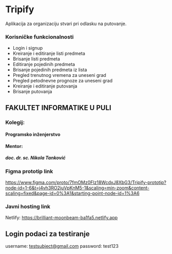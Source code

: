 # Tripify
Aplikacija za organizaciju stvari pri odlasku na putovanje.

### Korisničke funkcionalnosti
- Login i signup
- Kreiranje i editiranje listi predmeta
- Brisanje listi predmeta
- Editiranje pojedinih predmeta
- Brisanje pojedinih predmeta iz lista
- Pregled trenutnog vremena za uneseni grad
- Pregled petodnevne prognoze za uneseni grad
- Kreiranje i editiranje putovanja
- Brisanje putovanja


## FAKULTET INFORMATIKE U PULI
### Kolegij:
#### Programsko inženjerstvo

#### Mentor:
##### doc. dr. sc. Nikola Tanković


### Figma prototip link
https://www.figma.com/proto/7fmOMz0Flz18WcdxJ8XbG3/Tripify-prototip?node-id=1-6&t=j4vh3RO2juVpKnM5-1&scaling=min-zoom&content-scaling=fixed&page-id=0%3A1&starting-point-node-id=1%3A6

### Javni hosting link
Netlify: https://brilliant-moonbeam-ba1fa5.netlify.app

## Login podaci za testiranje
username: testsubject@gmail.com
password: test123
